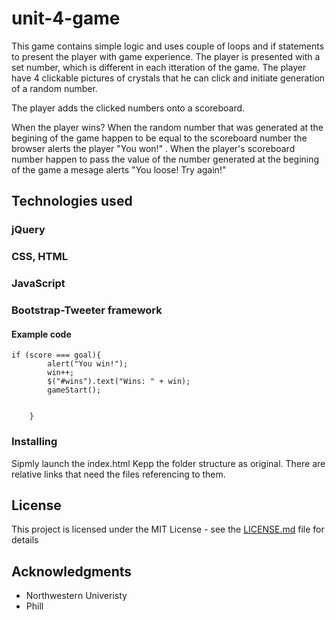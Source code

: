 # unit-4-game

This game contains simple logic and uses couple of loops and if statements to present the player with game experience.
The player is presented with a set number, which is different in each itteration of the game.
The player have 4 clickable pictures of crystals that he can click and initiate generation of a random number.

The player adds the clicked numbers onto a scoreboard.

When the player wins?
When the random number that was generated at the begining of the game happen to be equal to the scoreboard number the browser alerts the player "You won!" . When the player's scoreboard number happen to pass the value of the number generated at the begining of the game a mesage alerts "You loose! Try again!"


## Technologies used

### jQuery
### CSS, HTML
### JavaScript
### Bootstrap-Tweeter framework


#### Example code
```
if (score === goal){
        alert("You win!");
        win++;
        $("#wins").text("Wins: " + win);
        gameStart();
      
    
    }
```

### Installing
Sipmly launch the index.html 
Kepp the folder structure as original. There are relative links that need the files referencing to them.

## License

This project is licensed under the MIT License - see the [LICENSE.md](LICENSE.md) file for details

## Acknowledgments

* Northwestern Univeristy
* Phill


